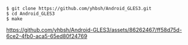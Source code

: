 ```
$ git clone https://github.com/yhbsh/Android_GLES3.git
$ cd Android_GLES3
$ make
```

https://github.com/yhbsh/Android-GLES3/assets/86262467/ff58d75d-6ce2-4fb0-aca5-65ed80f24769
